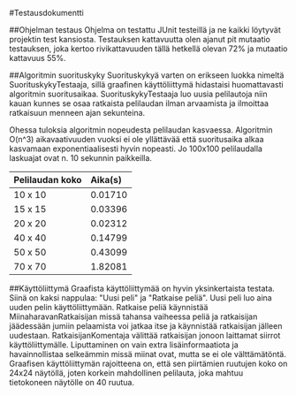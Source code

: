 #Testausdokumentti

##Ohjelman testaus
Ohjelma on testattu JUnit testeillä ja ne kaikki löytyvät projektin test kansiosta. Testauksen kattavuutta olen ajanut pit mutaatio testauksen, joka kertoo rivikattavuuden tällä hetkellä olevan 72% ja mutaatio kattavuus 55%.

##Algoritmin suorituskyky
Suorituskykyä varten on erikseen luokka nimeltä SuorituskykyTestaaja, sillä graafinen käyttöliittymä hidastaisi huomattavasti algoritmin suoritusaikaa. SuorituskykyTestaaja luo uusia pelilautoja niin kauan kunnes se osaa ratkaista pelilaudan ilman arvaamista ja ilmoittaa ratkaisuun menneen ajan sekunteina.

Ohessa tuloksia algoritmin nopeudesta pelilaudan kasvaessa. Algoritmin O(n^3) aikavaativuuden vuoksi ei ole yllättävää että suoritusaika alkaa kasvamaan exponentiaalisesti hyvin nopeasti. Jo 100x100 pelilaudalla laskuajat ovat n. 10 sekunnin paikkeilla.

| Pelilaudan koko | Aika(s) |
|:----------------|:--------|
| 10 x 10         | 0.01710 |
| 15 x 15         | 0.03396 |
| 20 x 20         | 0.02312 |
| 40 x 40         | 0.14799 |
| 50 x 50         | 0.43099 |
| 70 x 70         | 1.82081 |


##Käyttöliittymä
Graafista käyttöliittymää on hyvin yksinkertaista testata. Siinä on kaksi nappulaa: "Uusi peli" ja "Ratkaise peliä". Uusi peli luo aina uuden pelin käyttöliittymään. Ratkaise peliä käynnistää MiinaharavanRatkaisijan missä tahansa vaiheessa peliä ja ratkaisijan jäädessään jumiin pelaamista voi jatkaa itse ja käynnistää ratkaisijan jälleen uudestaan. RatkaisijanKomentaja välittää ratkaisijan jonoon laittamat siirrot käyttöliittymälle. Liputtaminen on vain extra lisäinformaatiota ja havainnollistaa selkeämmin missä miinat ovat, mutta se ei ole välttämätöntä.
Graafisen käyttöliittymän rajoitteena on, että sen piirtämien ruutujen koko on 24x24 näytöllä, joten korkein mahdollinen pelilauta, joka mahtuu tietokoneen näytölle on 40 ruutua.